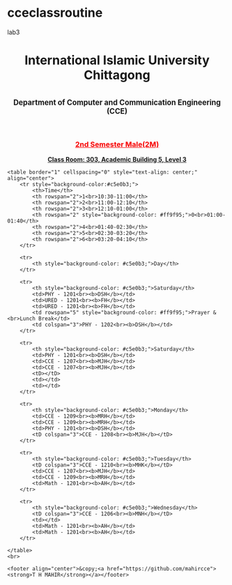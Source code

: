 # cceclassroutine
lab3
<!DOCTYPE html>
<html lang="en">
<head>
    <meta charset="UTF-8">
    <meta name="viewport" content="width=device-width, initial-scale=1.0">
    <title>CCE Class Routine</title>
</head>
<body>
    <header style="text-align: center;"><b><h1>International Islamic University Chittagong</h1></b><br>
        <b style="font-size: larger;">Department of Computer and Communication Engineering (CCE)</b></header>
    <h3 style="text-align: center;"><u style="color: rgb(247, 0, 0);">2nd Semester Male(2M)</u></h3>
    <p style="text-align: center;"><b><u>Class Room: 303, Academic Building 5, Level 3</u></b></p>
    
    <table border="1" cellspacing="0" style="text-align: center;" align="center">
        <tr style="background-color:#c5e0b3;">
            <th>Time</th>
            <th rowspan="2">1<br>10:30-11:00</th>
            <th rowspan="2">2<br>11:00-12:10</th>
            <th rowspan="2">3<br>12:10-01:00</th>
            <th rowspan="2" style="background-color: #ff9f95;">0<br>01:00-01:40</th>
            <th rowspan="2">4<br>01:40-02:30</th>
            <th rowspan="2">5<br>02:30-03:20</th>
            <th rowspan="2">6<br>03:20-04:10</th>
        </tr>

        <tr>
            <th style="background-color: #c5e0b3;">Day</th>
        </tr>

        <tr>
            <th style="background-color: #c5e0b3;">Saturday</th>
            <td>PHY - 1201<br><b>DSH</b></td>
            <td>URED - 1201<br><b>FH</b></td>
            <td>URED - 1201<br><b>FH</b></td>
            <td rowspan="5" style="background-color: #ff9f95;">Prayer &<br>Lunch Break</td>
            <td colspan="3">PHY - 1202<br><b>DSH</b></td>
        </tr>

        <tr>
            <th style="background-color: #c5e0b3;">Saturday</th>
            <td>PHY - 1201<br><b>DSH</b></td>
            <td>CCE - 1207<br><b>MJH</b></td>
            <td>CCE - 1207<br><b>MJH</b></td>
            <tD></tD>
            <td></td>
            <td></td>
        </tr>

        <tr>
            <th style="background-color: #c5e0b3;">Monday</th>
            <td>CCE - 1209<br><b>MRH</b></td>
            <td>CCE - 1209<br><b>MRH</b></td>
            <td>PHY - 1201<br><b>DSH</b></td>
            <tD colspan="3">CCE - 1208<br><b>MJH</b></tD>
        </tr>

        <tr>
            <th style="background-color: #c5e0b3;">Tuesday</th>
            <tD colspan="3">CCE - 1210<br><b>MHK</b></tD>
            <td>CCE - 1207<br><b>MJH</b></td>
            <td>CCE - 1209<br><b>MRH</b></td>
            <td>Math - 1201<br><b>AH</b></td>
        </tr>

        <tr>
            <th style="background-color: #c5e0b3;">Wednesday</th>
            <tD colspan="3">CCE - 1206<br><b>MNH</b></tD>
            <td></td>
            <td>Math - 1201<br><b>AH</b></td>
            <td>Math - 1201<br><b>AH</b></td>
        </tr>

    </table>
    <br>
    
    <footer align="center">&copy;<a href="https://github.com/mahircce"> <strong>T H MAHIR</strong></a></footer>

    
</body>
</html>

